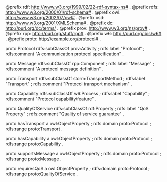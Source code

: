@prefix rdf: <http://www.w3.org/1999/02/22-rdf-syntax-ns#> .
@prefix rdfs: <http://www.w3.org/2000/01/rdf-schema#> .
@prefix owl: <http://www.w3.org/2002/07/owl#> .
@prefix xsd: <http://www.w3.org/2001/XMLSchema#> .
@prefix dc: <http://purl.org/dc/terms/> .
@prefix prov: <http://www.w3.org/ns/prov#> .
@prefix rpp: <http://purl.org/stuff/rpp#> .
@prefix w6: <http://purl.org/ibis/w6#> .
@prefix proto: <http://example.org/protocol#> .

proto:Protocol rdfs:subClassOf prov:Activity ;
    rdfs:label "Protocol" ;
    rdfs:comment "A communication protocol specification" .

proto:Message rdfs:subClassOf rpp:Component ;
    rdfs:label "Message" ;
    rdfs:comment "A protocol message definition" .

proto:Transport rdfs:subClassOf storm:TransportMethod ;
    rdfs:label "Transport" ;
    rdfs:comment "Protocol transport mechanism" .

proto:Capability rdfs:subClassOf w6:Process ;
    rdfs:label "Capability" ;
    rdfs:comment "Protocol capability/feature" .

proto:QualityOfService rdfs:subClassOf rdf:Property ;
    rdfs:label "QoS Property" ;
    rdfs:comment "Quality of service guarantee" .

proto:hasTransport a owl:ObjectProperty ;
    rdfs:domain proto:Protocol ;
    rdfs:range proto:Transport .

proto:hasCapability a owl:ObjectProperty ;
    rdfs:domain proto:Protocol ;
    rdfs:range proto:Capability .

proto:supportsMessage a owl:ObjectProperty ;
    rdfs:domain proto:Protocol ; 
    rdfs:range proto:Message .

proto:requiresQoS a owl:ObjectProperty ;
    rdfs:domain proto:Protocol ;
    rdfs:range proto:QualityOfService .
